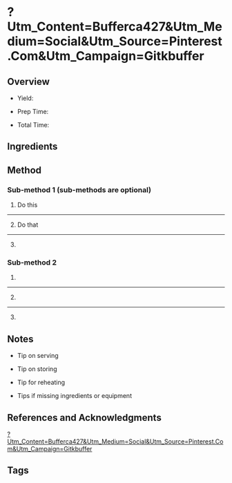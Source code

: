 # ?Utm_Content=Bufferca427&Utm_Medium=Social&Utm_Source=Pinterest.Com&Utm_Campaign=Gitkbuffer

## Overview

- Yield:

- Prep Time:

- Total Time:

## Ingredients



## Method

### Sub-method 1 (sub-methods are optional)

1. Do this
---
2. Do that
---
3.

### Sub-method 2

1.
---
2.
---
3.

## Notes

- Tip on serving

- Tip on storing

- Tip for reheating

- Tips if missing ingredients or equipment

## References and Acknowledgments

[?Utm_Content=Bufferca427&Utm_Medium=Social&Utm_Source=Pinterest.Com&Utm_Campaign=Gitkbuffer](http://gourmandeinthekitchen.com/chocolate-peppermint-silk-brownie-bars/?utm_content=bufferca427&utm_medium=social&utm_source=pinterest.com&utm_campaign=gitkbuffer)

## Tags


